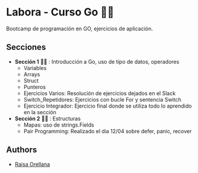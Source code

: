 
# Labora - Curso Go 🐱‍💻

Bootcamp de programación en GO, ejercicios de aplicación.

## Secciones

- **Sección 1** 🐱‍🚀 : Introducción a Go, uso de tipo de datos, operadores
    - Variables
    - Arrays
    - Struct
    - Punteros
    - Ejercicios Varios: Resolución de ejercicios dejados en el Slack
    - Switch_Repetidores: Ejercicios con bucle For y sentencia Switch
    - Ejercicio Integrador: Ejercicio final donde se utiliza todo lo aprendido en la sección
- **Sección 2** 🐱‍👓 : Estructuras
    - Mapas: uso de strings.Fields
    - Pair Programming: Realizado el dia 12/04 sobre defer, panic, recover
## Authors

- [Raisa Orellana](https://github.com/Raisa320)

